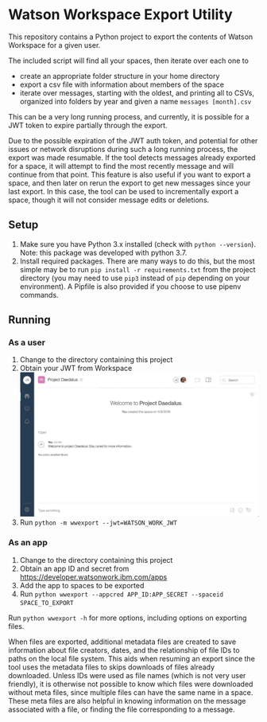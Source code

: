 # Watson Workspace Export Utility

This repository contains a Python project to export the contents of Watson Workspace for a given user.

The included script will find all your spaces, then iterate over each one to
- create an appropriate folder structure in your home directory
- export a csv file with information about members of the space
- iterate over messages, starting with the oldest, and printing all to CSVs, organized into folders by year and given a name `messages [month].csv`

This can be a very long running process, and currently, it is possible for a JWT token to expire partially through the export.

Due to the possible expiration of the JWT auth token, and potential for other issues or network disruptions during such a long running process, the export was made resumable. If the tool detects messages already exported for a space, it will attempt to find the most recently message and will continue from that point. This feature is also useful if you want to export a space, and then later on rerun the export to get new messages since your last export. In this case, the tool can be used to incrementally export a space, though it will not consider message edits or deletions.

## Setup

1. Make sure you have Python 3.x installed (check with `python --version`). Note: this package was developed with python 3.7.
2. Install required packages. There are many ways to do this, but the most simple may be to run `pip install -r requirements.txt` from the project directory (you may need to use `pip3` instead of `pip` depending on your environment). A Pipfile is also provided if you choose to use pipenv commands.

## Running

### As a user

1. Change to the directory containing this project
2. Obtain your JWT from Workspace
![Obtaining your JWT](docs/UserJWT.gif)
3. Run `python -m wwexport --jwt=WATSON_WORK_JWT`

### As an app

1. Change to the directory containing this project
2. Obtain an app ID and secret from https://developer.watsonwork.ibm.com/apps
3. Add the app to spaces to be exported
4. Run `python wwexport --appcred APP_ID:APP_SECRET --spaceid SPACE_TO_EXPORT`

Run `python wwexport -h` for more options, including options on exporting files.

When files are exported, additional metadata files are created to save information about file creators, dates, and the relationship of file IDs to paths on the local file system. This aids when resuming an export since the tool uses the metadata files to skips downloads of files already downloaded. Unless IDs were used as file names (which is not very user friendly), it is otherwise not possible to know which files were downloaded without meta files, since multiple files can have the same name in a space. These meta files are also helpful in knowing information on the message associated with a file, or finding the file corresponding to a message.
